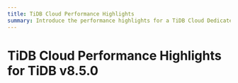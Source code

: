 ```yaml
---
title: TiDB Cloud Performance Highlights
summary: Introduce the performance highlights for a TiDB Cloud Dedicated cluster with the TiDB version of v8.5.0.
---
```


# TiDB Cloud Performance Highlights for TiDB v8.5.0
